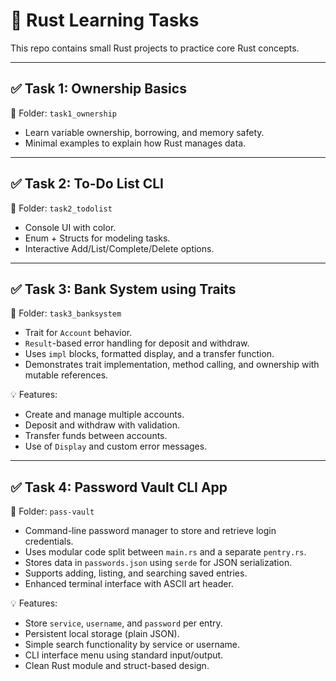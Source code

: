 # 🦀 Rust Learning Tasks

This repo contains small Rust projects to practice core Rust concepts.

---

## ✅ Task 1: Ownership Basics

📁 Folder: `task1_ownership`

- Learn variable ownership, borrowing, and memory safety.
- Minimal examples to explain how Rust manages data.

---

## ✅ Task 2: To-Do List CLI

📁 Folder: `task2_todolist`

- Console UI with color.
- Enum + Structs for modeling tasks.
- Interactive Add/List/Complete/Delete options.

---

## ✅ Task 3: Bank System using Traits

📁 Folder: `task3_banksystem`

- Trait for `Account` behavior.
- `Result`-based error handling for deposit and withdraw.
- Uses `impl` blocks, formatted display, and a transfer function.
- Demonstrates trait implementation, method calling, and ownership with mutable references.

💡 Features:
- Create and manage multiple accounts.
- Deposit and withdraw with validation.
- Transfer funds between accounts.
- Use of `Display` and custom error messages.

---

## ✅ Task 4: Password Vault CLI App

📁 Folder: `pass-vault`

- Command-line password manager to store and retrieve login credentials.
- Uses modular code split between `main.rs` and a separate `pentry.rs`.
- Stores data in `passwords.json` using `serde` for JSON serialization.
- Supports adding, listing, and searching saved entries.
- Enhanced terminal interface with ASCII art header.

💡 Features:
- Store `service`, `username`, and `password` per entry.
- Persistent local storage (plain JSON).
- Simple search functionality by service or username.
- CLI interface menu using standard input/output.
- Clean Rust module and struct-based design.

